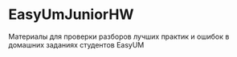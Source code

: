 # EasyUmJuniorHW
Материалы для проверки разборов лучших практик и ошибок в домашних заданиях студентов EasyUM
